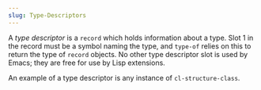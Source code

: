 ```yaml
---
slug: Type-Descriptors
---
```


A *type descriptor* is a `record` which holds information about a type. Slot 1 in the record must be a symbol naming the type, and `type-of` relies on this to return the type of `record` objects. No other type descriptor slot is used by Emacs; they are free for use by Lisp extensions.

An example of a type descriptor is any instance of `cl-structure-class`.
